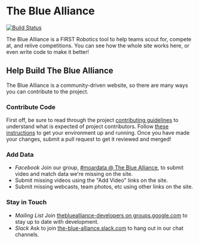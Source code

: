 # The Blue Alliance

[![Build Status](https://travis-ci.org/the-blue-alliance/the-blue-alliance.svg?branch=master)](https://travis-ci.org/the-blue-alliance/the-blue-alliance)

The Blue Alliance is a FIRST Robotics tool to help teams scout for, compete at, and relive competitions. You can see how the whole site works here, or even write code to make it better!

## Help Build The Blue Alliance

The Blue Alliance is a community-driven website, so there are many ways you can contribute to the project.

### Contribute Code

First off, be sure to read through the project [contributing guidelines](docs/CONTRIBUTING.md) to understand what is expected of project contributors. Follow [these instructions](docs/dev-container.md) to get your environment up and running. Once you have made your changes, submit a pull request to get it reviewed and merged!

### Add Data
* *Facebook* Join our group, [#moardata @ The Blue Alliance](https://www.facebook.com/groups/moardata/), to submit video and match data we're missing on the site.
* Submit missing videos using the "Add Video" links on the site.
* Submit missing webcasts, team photos, etc using other links on the site.

### Stay in Touch

* *Mailing List* Join [thebluealliance-developers on groups.google.com](https://groups.google.com/forum/#!forum/thebluealliance-developers) to stay up to date with development.
* *Slack* Ask to join [the-blue-alliance.slack.com](https://the-blue-alliance.slack.com) to hang out in our chat channels.
